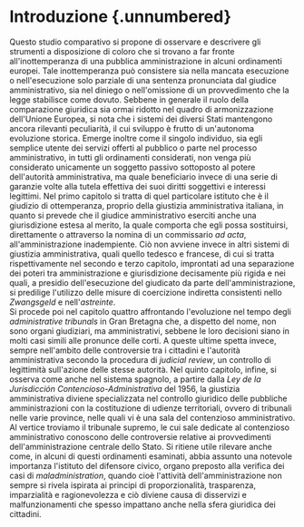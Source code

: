 # Introduzione {.unnumbered}

<!-- begin{abstract} -->

Questo studio comparativo si propone di osservare e descrivere gli strumenti a disposizione di coloro che si trovano a far fronte all'inottemperanza di una pubblica amministrazione in alcuni ordinamenti europei. Tale inottemperanza può consistere sia nella mancata esecuzione o nell'esecuzione solo parziale di una sentenza pronunciata dal giudice amministrativo, sia nel diniego o nell'omissione di un provvedimento che la legge stabilisce come dovuto. Sebbene in generale il ruolo della comparazione giuridica sia ormai ridotto nel quadro di armonizzazione dell'Unione Europea, si nota che i sistemi dei diversi Stati mantengono ancora rilevanti peculiarità, il cui sviluppo è frutto di un'autonoma evoluzione storica. Emerge inoltre come il singolo individuo, sia egli semplice utente dei servizi offerti al pubblico o parte nel processo amministrativo, in tutti gli ordinamenti considerati, non venga più considerato unicamente un soggetto passivo sottoposto al potere dell'autorità amministrativa, ma quale beneficiario invece di una serie di garanzie volte alla tutela effettiva dei suoi diritti soggettivi e interessi legittimi.
Nel primo capitolo si tratta di quel particolare istituto che è il giudizio di ottemperanza, proprio della giustizia amministrativa italiana, in quanto si prevede che il giudice amministrativo eserciti anche una giurisdizione estesa al merito, la quale comporta che egli possa sostituirsi, direttamente o attraverso la nomina di un commissario _ad acta_, all'amministrazione inadempiente.  Ciò non avviene invece in altri sistemi di giustizia amministrativa, quali quello tedesco e francese, di cui si tratta rispettivamente nel secondo e terzo capitolo, improntati ad una separazione dei poteri tra amministrazione e giurisdizione decisamente più rigida e nei quali, a presidio dell'esecuzione del giudicato da parte dell'amministrazione, si predilige l'utilizzo delle misure di coercizione indiretta consistenti nello _Zwangsgeld_ e nell'_astreinte_.  
Si procede poi nel capitolo quattro affrontando l'evoluzione nel tempo degli _administrative tribunals_ in Gran Bretagna che, a dispetto del nome, non sono organi giudiziari, ma amministrativi, sebbene le loro decisioni siano in molti casi simili alle pronunce delle corti. A queste ultime spetta invece, sempre nell'ambito delle controversie tra i cittadini e l'autorità amministrativa secondo la procedura di _judicial review_, un controllo di legittimità sull'azione delle stesse autorità.
Nel quinto capitolo, infine, si osserva come anche nel sistema spagnolo, a partire dalla _Ley de la Jurisdicción Contencioso-Administrativa_ del 1956, la giustizia amministrativa diviene specializzata nel controllo giuridico delle pubbliche amministrazioni con la costituzione di udienze territoriali, ovvero di tribunali nelle varie province, nelle quali vi è una sala del contenzioso amministrativo. Al vertice troviamo il tribunale supremo, le cui sale dedicate al contenzioso amministrativo conoscono delle controversie relative ai provvedimenti dell'amministrazione centrale dello Stato.
Si ritiene utile rilevare anche come, in alcuni di questi ordinamenti esaminati, abbia assunto una notevole importanza l'istituto del difensore civico, organo preposto alla verifica dei casi di _maladministration_, quando cioè l'attività dell'amministrazione non sempre si rivela ispirata ai principi di proporzionalità, trasparenza, imparzialità e ragionevolezza e ciò diviene causa di disservizi e malfunzionamenti che spesso impattano anche nella sfera giuridica dei cittadini.

<!-- end{abstract} -->
